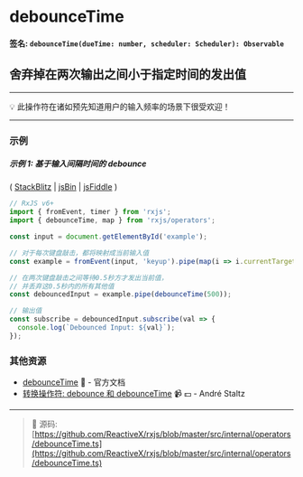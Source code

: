# debounceTime

#### 签名: `debounceTime(dueTime: number, scheduler: Scheduler): Observable`

## 舍弃掉在两次输出之间小于指定时间的发出值

---

:bulb:  此操作符在诸如预先知道用户的输入频率的场景下很受欢迎！

---

### 示例

##### 示例 1: 基于输入间隔时间的 debounce

( [StackBlitz](https://stackblitz.com/edit/typescript-adheqt?file=index.ts&devtoolsheight=50) | [jsBin](http://jsbin.com/kacijarogi/1/edit?js,console,output) |
[jsFiddle](https://jsfiddle.net/btroncone/7kbg4q2e/) )

```js
// RxJS v6+
import { fromEvent, timer } from 'rxjs';
import { debounceTime, map } from 'rxjs/operators';

const input = document.getElementById('example');

// 对于每次键盘敲击，都将映射成当前输入值
const example = fromEvent(input, 'keyup').pipe(map(i => i.currentTarget.value));

// 在两次键盘敲击之间等待0.5秒方才发出当前值，
// 并丢弃这0.5秒内的所有其他值
const debouncedInput = example.pipe(debounceTime(500));

// 输出值
const subscribe = debouncedInput.subscribe(val => {
  console.log(`Debounced Input: ${val}`);
});
```

### 其他资源

* [debounceTime](https://cn.rx.js.org/class/es6/Observable.js~Observable.html#instance-method-debounceTime) :newspaper: - 官方文档
* [转换操作符: debounce 和 debounceTime](https://egghead.io/lessons/rxjs-transformation-operators-debounce-and-debouncetime?course=rxjs-beyond-the-basics-operators-in-depth) :video_camera: :dollar: - André Staltz

---
> :file_folder: 源码:  [https://github.com/ReactiveX/rxjs/blob/master/src/internal/operators/debounceTime.ts](https://github.com/ReactiveX/rxjs/blob/master/src/internal/operators/debounceTime.ts)
